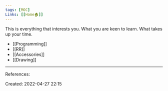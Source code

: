 ```yaml
---
tags: [MOC]
Links: [[Home🏠]]
---
```

This is everything that interests you. What you are keen to learn. What takes up your time.

-  [[Programming]]
-  [[RR]]
- [[Accessories]]
- [[Drawing]]

___
References:

Created: 2022-04-27 22:15